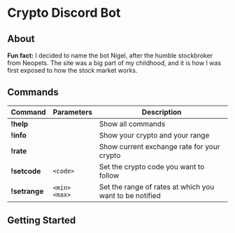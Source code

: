 # Crypto Discord Bot

## About

**Fun fact:** I decided to name the bot Nigel, after the humble stockbroker from Neopets. The site was a big part of my childhood, and it is how I was first exposed to how the stock market works.

## Commands
| Command       | Parameters          |  Description    |
| ------------- | ------------------- | --------------- |
| **!help**     |                     | Show all commands
| **!info**     |                     | Show your crypto and your range
| **!rate**     |                     | Show current exchange rate for your crypto
| **!setcode**  | `<code>`            | Set the crypto code you want to follow
| **!setrange** | `<min> <max>`       | Set the range of rates at which you want to be notified

## Getting Started